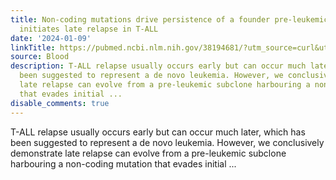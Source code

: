 ```yaml
---
title: Non-coding mutations drive persistence of a founder pre-leukemic clone which
  initiates late relapse in T-ALL
date: '2024-01-09'
linkTitle: https://pubmed.ncbi.nlm.nih.gov/38194681/?utm_source=curl&utm_medium=rss&utm_campaign=journals&utm_content=7603509&fc=None&ff=20240110170437&v=2.18.0
source: Blood
description: T-ALL relapse usually occurs early but can occur much later, which has
  been suggested to represent a de novo leukemia. However, we conclusively demonstrate
  late relapse can evolve from a pre-leukemic subclone harbouring a non-coding mutation
  that evades initial ...
disable_comments: true
---
```

T-ALL relapse usually occurs early but can occur much later, which has been suggested to represent a de novo leukemia. However, we conclusively demonstrate late relapse can evolve from a pre-leukemic subclone harbouring a non-coding mutation that evades initial ...